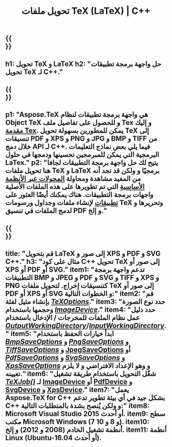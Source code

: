 ﻿---
translation: true
template: /_templates/_conversion-cpp.md
title: تحويل ملفات TeX (LaTeX) | C++
url: /cpp/conversion/
keywords: tex converter cpp api و tex converter C++ api
description: حل واجهة برمجة تطبيقات تحويل TeX (LaTeX) C++. قم بتحويل ملفات LaTeX إلى PDF و XPS وصور بما في ذلك PNG و JPEG و TIFF و BMP مع بضعة أسطر من كود C++.
family: tex
platformtag: cpp
feature: conversion
---

{{<section banner>}}
---
h1: تحويل TeX و LaTeX
h2: "حل واجهة برمجة تطبيقات تحويل TeX لـ C++."
---

{{<section overview>}}
---
p1: "Aspose.TeX هي واجهة برمجة تطبيقات لنظام Object TeX و للحصول على تفاصيل ملف Tex و إليك [مقدمة Tex](https://docs.aspose.com/tex/cpp/what-is-tex/). يمكن للمطورين بسهولة تحويل TeX إلى تنسيقات PDF و XPS و PNG و JPG و BMP و TIFF من خلال دمج API لـ C++. فيما يلي بعض نماذج التعليمات البرمجية التي يمكن للمبرمجين تحسينها ودمجها في حلول LaTex."
p2: "يتيح لك حل واجهة برمجة التطبيقات لجافا هنا تحويل ملفات TeX و LaTeX برمجيًا و ولكن قد تجد أنه من المفيد مشاهدة ومحاولة [المحولات عبر الأنظمة الأساسية](https://products.aspose.app/tex/conversion) التي تم تطويرها على هذه الملفات الأصلية واجهات برمجة التطبيقات. هناك يمكنك أيضًا العثور على [تطبيقات](https://products.aspose.app/tex/applications) لإنشاء ملفات وجداول ورسومات TeX وتحريرها و لدمج الملفات في تنسيق PDF و إلخ."
---

{{<section feature1>}}
---
title: "قم بتحويل LaTeX إلى صور و XPS و PDF و SVG C++."
h3: "مثال على كود C++ تحويل TeX إلى صور أو XPS أو PDF أو SVG."
item1: "تدعم واجهة برمجة التطبيقات BMP و JPEG و PDF و SVG و TIFF و XPS و PNG كتنسيقات إخراج. لتحويل ملفات TeX إلى صور أو PDF أو XPS أو SVG و الخطوات التالية:"
item2: "قم بإنشاء مثيل لفئة [*TeXOptions*](https://reference.aspose.com/tex/cpp/class/aspose.te_x.te_x_options)."
item3: "حدد نوع الصورة وحجمها باستخدام [*ImageDevice*](https://reference.aspose.com/page/cpp/class/aspose.page.e_p_s.device.image_device)."
item4: "حدد دليل عمل نظام الملفات للمخرجات / الإدخال باستخدام [*OutputWorkingDirectory*](https://reference.aspose.com/tex/cpp/class/aspose.te_x.te_x_options#aa4f4ea6dab7db5ba1b40800495f16f63)/[*InputWorkingDirectory*](https://reference.aspose.com/tex/cpp/class/aspose.te_x.te_x_options#aa4f4ea6dab7db5ba1b40800495f16f63)."
item5: "ابدأ خيارات الحفظ باستخدام [*BmpSaveOptions*](https://reference.aspose.com/tex/cpp/class/aspose.te_x.presentation.image.bmp_save_options) و [*PngSaveOptions*](https://reference.aspose.com/tex/cpp/class/aspose.te_x.presentation.image.png_save_options) و [*TiffSaveOptions*](https://reference.aspose.com/tex/cpp/class/aspose.te_x.presentation.image.tiff_save_options) و [JpegSaveOptions](https://reference.aspose.com/tex/cpp/class/aspose.te_x.presentation.image.jpeg_save_options) أو [*PdfSaveOptions*](https://reference.aspose.com/tex/cpp/class/aspose.te_x.presentation.pdf.pdf_save_options) و [*SvgSaveOptions*](https://reference.aspose.com/tex/cpp/class/aspose.te_x.presentation.svg.svg_save_options) و [*XpsSaveOptions*](https://Reference.aspose.com/tex/cpp/class/aspose.te_x.presentation.xps.xps_save_options) و وهو الإعداد الافتراضي و لا يلزم تعيينه."
item6: "شغّل التحويل باستخدام طريقة تشغيل [*TeXJob()*](https://reference.aspose.com/tex/cpp/class/aspose.te_x.te_x_job) لـ [ImageDevice](https://reference.aspose.com/tex/cpp/class/aspose.te_x.presentation.image.image_device) أو [PdfDevice](https://reference.aspose.com/tex/cpp/class/aspose.te_x.presentation.pdf.pdf_device) و [SvgDevice](https://reference.aspose.com/tex/cpp/class/aspose.te_x.presentation.svg.svg_device) و [XpsDevice](https://reference.aspose.com/tex/cpp/class/aspose.te_x.Present.xps.xps_device)."
item7: "يعمل Aspose.TeX for C++ بشكل جيد في أي بيئة تطوير تدعم C++ و ولكن يُنصح بشدة بالمتطلبات التالية:"
item8: Microsoft Visual Studio 2015 أو أحدث.
item9: سطح مكتب Microsoft Windows (7 و 8 و 10).
item10: أنظمة تشغيل الخادم (2008 و 2012) و إلخ.
item11: أنظمة Linux (Ubuntu-16.04 أو أحدث).
---


